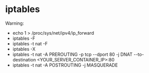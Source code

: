 # iptables

Warning: 

- echo 1 > /proc/sys/net/ipv4/ip_forward
- iptables -F
- iptables -t nat -F
- iptables -X
- iptables -t nat -A PREROUTING -p tcp --dport 80 -j DNAT --to-destination <YOUR_SERVER_CONTAINER_IP>:80
- iptables -t nat -A POSTROUTING -j MASQUERADE